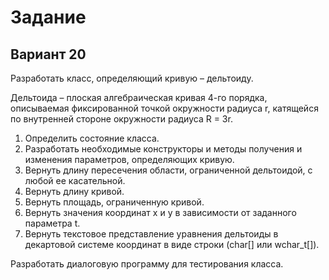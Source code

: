 # Задание

## Вариант 20

Разработать класс, определяющий кривую – дельтоиду.

Дельтоида – плоская алгебраическая кривая 4-го порядка, описываемая фиксированной точкой окружности радиуса r, катящейся по внутренней стороне окружности радиуса R = 3r.

1) Определить состояние класса.
2) Разработать необходимые конструкторы и методы получения и изменения параметров, определяющих кривую.
3) Вернуть длину пересечения области, ограниченной дельтоидой, с любой ее касательной.
4) Вернуть длину кривой.
5) Вернуть площадь, ограниченную кривой.
6) Вернуть значения координат x и y в зависимости от заданного параметра t.
7) Вернуть текстовое представление уравнения дельтоиды в декартовой системе координат в виде строки (char[] или wchar_t[]).

Разработать диалоговую программу для тестирования класса.